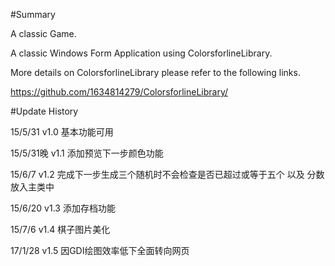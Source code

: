 #Summary

A classic Game.

A classic Windows Form Application using ColorsforlineLibrary.

More details on ColorsforlineLibrary please refer to the following links.

https://github.com/1634814279/ColorsforlineLibrary/

#Update History

15/5/31 v1.0 基本功能可用

15/5/31晚 v1.1 添加预览下一步颜色功能

15/6/7 v1.2 完成下一步生成三个随机时不会检查是否已超过或等于五个 以及 分数放入主类中

15/6/20 v1.3 添加存档功能

15/7/6 v1.4 棋子图片美化

17/1/28 v1.5 因GDI绘图效率低下全面转向网页